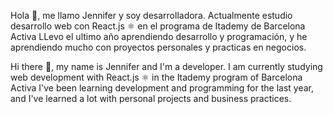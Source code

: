 Hola 👋, me llamo Jennifer y soy desarrolladora.
Actualmente estudio desarrollo web con React.js ⚛ en el programa de Itademy de Barcelona Activa
LLevo el ultimo año aprendiendo desarrollo y programación, y he aprendiendo mucho con proyectos personales y practicas en negocios.

<!--------------------------------------------------------------------------------------------------------------------->
Hi there 👋, my name is Jennifer and I'm a developer.
I am currently studying web development with React.js ⚛ in the Itademy program of Barcelona Activa
I've been learning development and programming for the last year, and I've learned a lot with personal projects and business practices.

